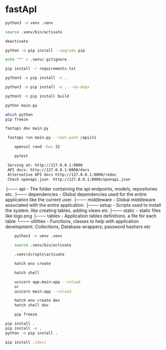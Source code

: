 # fastApI

<!-- To create a virtual environment -->

```bash
python3 -m venv .venv
```

<!-- Activate the new virtual environment  -->

```bash
source .venv/bin/activate
```

<!-- Deactivate the Virtual Environment -->

```bash
deactivate
```

<!-- Upgrade pip -->

```bash
python -m pip install --upgrade pip
```

<!-- Add .gitigonre -->

```bash
echo "*" > .venv/.gitignore
```

<!-- Install dependencies form requirements -->

```bash
pip install -r requirements.txt
```

<!-- Working in dev mode -->

```bash
python3 -m pip install -e .

python3 -m pip install -e . --no-deps

```

```bash
python3 -m pip install build
```

<!-- Run program -->

```bash
python main.py
```

<!-- Checking a virtual environment -->

```bash
which python
pip freeze
```

<!-- Run the code -->

```bash
fastapi dev main.py

 fastapi run main.py --root-path /api/v1
```

<!-- To generate a secure random secret key  -->

```bash
    openssl rand -hex 32
```

<!-- Testing -->

```bash
    pytest
```

<!-- FastAPI CLI - Development mode -->

```bash
 Serving at: http://127.0.0.1:8000
 API docs: http://127.0.0.1:8000/docs
 Alternative API docs http://127.0.0.1:8000/redoc
 Check openapi.json  http://127.0.0.1:8000/openapi.json
```

├─── api - The folder containing the api endpoints, models, repositories etc.
├─── dependencies - Global dependencies used for the entire application like the current user.
├─── middleware - Global middleware associated with the entire application.
├─── setup - Scripts used to install the system. like creating tables, adding views etc
├─── static - static files like logo.png
├─── tables - Application tables definitions. a file for each table
└─── utilities - Functions, classes to help with application development. Collections, Database wrappers, password hashers etc

<!-- Create and Activate a Virtual Environment -->

```bash
    python3 -m venv .venv
```

<!--
Activate the Virtual Environment: -->
<!-- macOS/Linux: -->

```bash
    source .venv/bin/activate
```

<!-- Windows -->

```bash
    .venv\Scripts\activate
```

<!-- Install the Dependencies -->

```bash
    hatch env create
```

<!-- Activate the Environment Managed by Hatch -->

```bash
    hatch shell
```

<!-- Run Your Application -->

```bash
    uvicorn app.main:app --reload
    or
    uvicorn main:app --reload
```

<!-- Install and activate the dev environment: -->

```bash
    hatch env create dev
    hatch shell dev
```

 <!-- Verify Installation -->

```bash
    pip freeze
```

<!-- Installing the Project: -->
<!-- To install your project and its dependencies, you can use the following command: -->

```bash
pip install .
pip install -e .
python -m pip install .
```

<!-- To install optional development dependencies (such as testing tools), use: -->

```bash
pip install .[dev]
```
